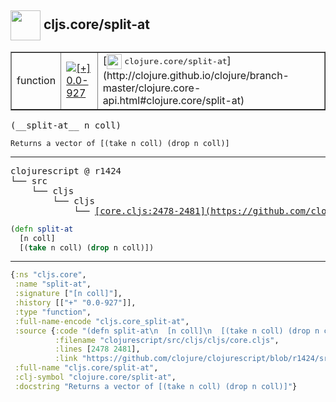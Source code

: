 ## <img width="48px" valign="middle" src="http://i.imgur.com/Hi20huC.png"> cljs.core/split-at

 <table border="1">
<tr>
<td>function</td>
<td><a href="https://github.com/cljsinfo/api-refs/tree/0.0-927"><img valign="middle" alt="[+] 0.0-927" src="https://img.shields.io/badge/+-0.0--927-lightgrey.svg"></a> </td>
<td>
[<img height="24px" valign="middle" src="http://i.imgur.com/1GjPKvB.png"> <samp>clojure.core/split-at</samp>](http://clojure.github.io/clojure/branch-master/clojure.core-api.html#clojure.core/split-at)
</td>
</tr>
</table>

 <samp>
(__split-at__ n coll)<br>
</samp>

```
Returns a vector of [(take n coll) (drop n coll)]
```

---

 <pre>
clojurescript @ r1424
└── src
    └── cljs
        └── cljs
            └── <ins>[core.cljs:2478-2481](https://github.com/clojure/clojurescript/blob/r1424/src/cljs/cljs/core.cljs#L2478-L2481)</ins>
</pre>

```clj
(defn split-at
  [n coll]
  [(take n coll) (drop n coll)])
```


---

```clj
{:ns "cljs.core",
 :name "split-at",
 :signature ["[n coll]"],
 :history [["+" "0.0-927"]],
 :type "function",
 :full-name-encode "cljs.core_split-at",
 :source {:code "(defn split-at\n  [n coll]\n  [(take n coll) (drop n coll)])",
          :filename "clojurescript/src/cljs/cljs/core.cljs",
          :lines [2478 2481],
          :link "https://github.com/clojure/clojurescript/blob/r1424/src/cljs/cljs/core.cljs#L2478-L2481"},
 :full-name "cljs.core/split-at",
 :clj-symbol "clojure.core/split-at",
 :docstring "Returns a vector of [(take n coll) (drop n coll)]"}

```

